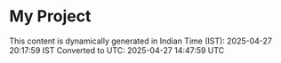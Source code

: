 # My Project

This content is dynamically generated in Indian Time (IST): 2025-04-27 20:17:59 IST
Converted to UTC: 2025-04-27 14:47:59 UTC
